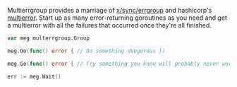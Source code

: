 Multierrgroup provides a marriage of
[x/sync/errgroup](https://pkg.go.dev/golang.org/x/sync/errgroup.Group) and
hashicorp's [multierror](https://pkg.go.dev/github.com/hashicorp/go-multierror).
Start up as many error-returning goroutines as you need and get a multierror
with all the failures that occurred once they're all finished.

```go
var meg multerrgroup.Group

meg.Go(func() error { // Do something dangerous })

meg.Go(func() error { // Try something you know will probably never work })

err := meg.Wait()
```
